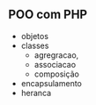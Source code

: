 ## POO com PHP

- objetos
- classes
    - agregracao,
    - associacao
    - composição
- encapsulamento
- heranca
